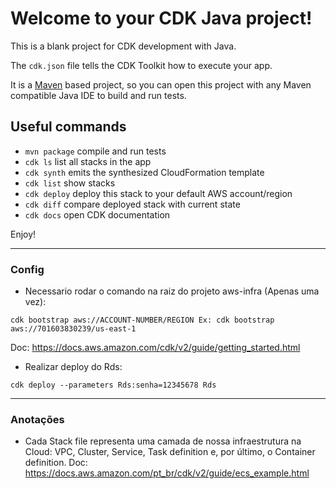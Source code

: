 # Welcome to your CDK Java project!

This is a blank project for CDK development with Java.

The `cdk.json` file tells the CDK Toolkit how to execute your app.

It is a [Maven](https://maven.apache.org/) based project, so you can open this project with any Maven compatible Java IDE to build and run tests.

## Useful commands

 * `mvn package`     compile and run tests
 * `cdk ls`          list all stacks in the app
 * `cdk synth`       emits the synthesized CloudFormation template
 * `cdk list`        show stacks
 * `cdk deploy`      deploy this stack to your default AWS account/region
 * `cdk diff`        compare deployed stack with current state
 * `cdk docs`        open CDK documentation

Enjoy!

---
### Config
- Necessario rodar o comando na raiz do projeto aws-infra (Apenas uma vez):
```
cdk bootstrap aws://ACCOUNT-NUMBER/REGION Ex: cdk bootstrap aws://701603830239/us-east-1
```
Doc: https://docs.aws.amazon.com/cdk/v2/guide/getting_started.html

- Realizar deploy do Rds:
```
cdk deploy --parameters Rds:senha=12345678 Rds
```

---
### Anotações
- Cada Stack file representa uma camada de nossa infraestrutura na Cloud:
VPC, Cluster, Service, Task definition e, por último, o Container definition.
Doc: https://docs.aws.amazon.com/pt_br/cdk/v2/guide/ecs_example.html



